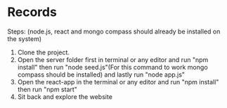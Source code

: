 # Records

Steps:
(node.js, react and mongo compass should already be installed on the system)

1) Clone the project.
2) Open the server folder first in terminal or any editor and run "npm install" then run "node seed.js"(For this command to work mongo compass should be installed) and lastly run "node app.js"
3) Open the react-app in the terminal or any editor and run "npm install" then run "npm start"
4) Sit back and explore the website
